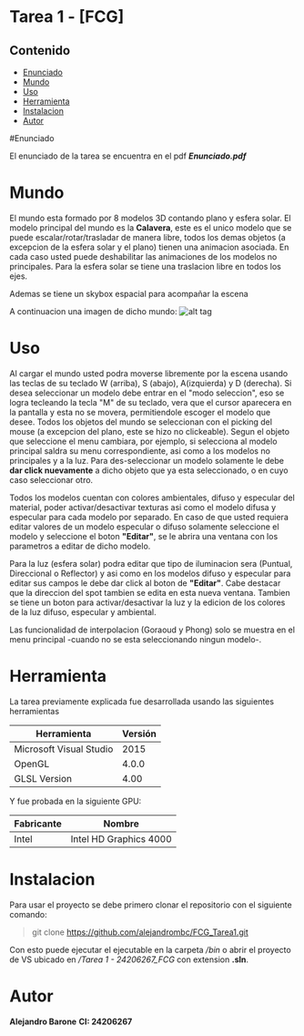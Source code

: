 # Tarea 1 - [FCG]


## Contenido

* [Enunciado](#enunciado)
* [Mundo](#mundo)
* [Uso](#uso)
* [Herramienta](#herramienta)
* [Instalacion](#instalacion)
* [Autor](#autor)


#Enunciado

El enunciado de la tarea se encuentra en el pdf **_Enunciado.pdf_**

# Mundo

El mundo esta formado por 8 modelos 3D contando plano y esfera solar. El modelo principal del mundo es la **Calavera**, este es el unico modelo que se puede escalar/rotar/trasladar de manera libre, todos los demas objetos (a excepcion de la esfera solar y el plano) tienen una animacion asociada. En cada caso usted puede deshabilitar las animaciones de los modelos no principales. Para la esfera solar se tiene una traslacion libre en todos los ejes.

Ademas se tiene un skybox espacial para acompañar la escena

A continuacion una imagen de dicho mundo:
![alt tag](https://i.gyazo.com/8ba89bc026010a5d36a26adcb87ec13c.png)

# Uso

Al cargar el mundo usted podra moverse libremente por la escena usando las teclas de su teclado W (arriba), S (abajo), A(izquierda) y D (derecha). Si desea seleccionar un modelo debe entrar en el "modo seleccion", eso se logra tecleando la tecla "M" de su teclado, vera que el cursor aparecera en la pantalla y esta no se movera, permitiendole escoger el modelo que desee. Todos los objetos del mundo se seleccionan con el picking del mouse (a excepcion del plano, este se hizo no clickeable). Segun el objeto que seleccione el menu cambiara, por ejemplo, si selecciona al modelo principal saldra su menu correspondiente, asi como a los modelos no principales y a la luz. Para des-seleccionar un modelo solamente le debe **dar click nuevamente** a dicho objeto que ya esta seleccionado, o en cuyo caso seleccionar otro.

Todos los modelos cuentan con colores ambientales, difuso y especular del material, poder activar/desactivar texturas asi como el modelo difusa y especular para cada modelo por separado. En caso de que usted requiera editar valores de un modelo especular o difuso solamente seleccione el modelo y seleccione el boton **"Editar"**, se le abrira una ventana con los parametros a editar de dicho modelo.

Para la luz (esfera solar) podra editar que tipo de iluminacion sera (Puntual, Direccional o Reflector) y asi como en los modelos difuso y especular para editar sus campos le debe dar click al boton de **"Editar"**. Cabe destacar que la direccion del spot tambien se edita en esta nueva ventana. Tambien se tiene un boton para activar/desactivar la luz y la edicion de los colores de la luz difuso, especular y ambiental.

Las funcionalidad de interpolacion (Goraoud y Phong) solo se muestra en el menu principal -cuando no se esta seleccionando ningun modelo-. 


# Herramienta 

La tarea previamente explicada fue desarrollada usando las siguientes herramientas

| Herramienta                         	 | Versión   													   |                            
|----------------------------------------|-----------------------------------------------------------------|
| Microsoft Visual Studio        	 	 | 2015      													   |
| OpenGL				        	 	 | 4.0.0      													   |
| GLSL Version				             | 4.00      													   |

Y fue probada en la siguiente GPU:


| Fabricante                         	 | Nombre   													   |                            
|----------------------------------------|-----------------------------------------------------------------|
| Intel     	 					     | Intel HD Graphics 4000      									   |



# Instalacion

Para usar el proyecto se debe primero clonar el repositorio con el siguiente comando:

> git clone https://github.com/alejandrombc/FCG_Tarea1.git

Con esto puede ejecutar el ejecutable en la carpeta _/bin_ o abrir el proyecto de VS ubicado en _/Tarea 1 - 24206267_FCG_ con extension **.sln**.


# Autor

**Alejandro Barone**
**CI: 24206267**
